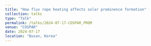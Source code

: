 ```yaml
---
title: "How flux rope heating affects solar prominence formation"
collection: talks
type: "Talk"
permalink: /talks/2024-07-17-COSPAR_PROM
venue: "COSPAR"
date: 2024-07-17
location: "Busan, Korea"
---
```

